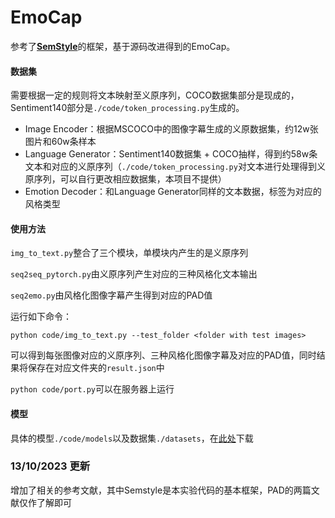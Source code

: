 # EmoCap

参考了[**SemStyle**](https://arxiv.org/abs/1805.07030)的框架，基于源码改进得到的EmoCap。

#### 数据集

需要根据一定的规则将文本映射至义原序列，COCO数据集部分是现成的，Sentiment140部分是`./code/token_processing.py`生成的。

- Image Encoder：根据MSCOCO中的图像字幕生成的义原数据集，约12w张图片和60w条样本
- Language Generator：Sentiment140数据集 + COCO抽样，得到约58w条文本和对应的义原序列（`./code/token_processing.py`对文本进行处理得到义原序列，可以自行更改相应数据集，本项目不提供）
- Emotion Decoder：和Language Generator同样的文本数据，标签为对应的风格类型

#### 使用方法

`img_to_text.py`整合了三个模块，单模块内产生的是义原序列

`seq2seq_pytorch.py`由义原序列产生对应的三种风格化文本输出

`seq2emo.py`由风格化图像字幕产生得到对应的PAD值

运行如下命令：

`python code/img_to_text.py --test_folder <folder with test images>`

可以得到每张图像对应的义原序列、三种风格化图像字幕及对应的PAD值，同时结果将保存在对应文件夹的`result.json`中

`python code/port.py`可以在服务器上运行

#### 模型

具体的模型`./code/models`以及数据集`./datasets`，在[此处](https://drive.google.com/drive/folders/1BzHF0x_JfG6xRV4vW9z0HGKa1QbMgwhR?usp=sharing)下载

### 13/10/2023 更新

增加了相关的参考文献，其中Semstyle是本实验代码的基本框架，PAD的两篇文献仅作了解即可
